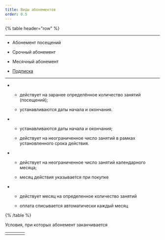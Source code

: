 ```yaml
---
title: Виды абонементов
order: 0.5
---
```


{% table header="row" %}

---

*  Абонемент посещений

*  Срочный абонемент

*  Месячный абонемент

*  [Подписка](https://app.gram.ax/github.com/Smile-Tech-Study/Education_ERP_help/main/-/abonementy/podpiska)

---

*  -  действует на заранее определённое количество занятий (посещений);

   -  устанавливаются даты начала и окончания.

*  -  устанавливаются даты начала и окончания;

   -  действует на неограниченное число занятий в рамках установленного срока действия.

*  -  действует на неограниченное число занятий календарного месяца;

   -  месяц действия указывается при покупке

*  -  действует месяц на определенное количество занятий

   -  оплата списывается автоматически каждый месяц

{% /table %}

Условия, при которых абонемент заканчивается

|   |   |   |   |
|---|---|---|---|
|   |   |   |   |